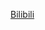 [Bilibili](https://www.bilibili.com/video/BV1x1421871N/?spm_id_from=333.1387.favlist.content.click&vd_source=c801aa3fac0e6e97b0df71f74a8b25bd)